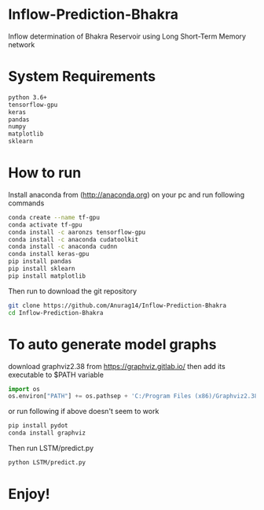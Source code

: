 # Inflow-Prediction-Bhakra
Inflow determination of Bhakra Reservoir using Long Short-Term Memory network
# System Requirements 
```bash
python 3.6+
tensorflow-gpu
keras
pandas
numpy
matplotlib
sklearn
```
# How to run
Install anaconda from (http://anaconda.org) on your pc and run following commands
```bash
conda create --name tf-gpu
conda activate tf-gpu
conda install -c aaronzs tensorflow-gpu
conda install -c anaconda cudatoolkit
conda install -c anaconda cudnn
conda install keras-gpu
pip install pandas
pip install sklearn
pip install matplotlib
```
Then run to download the git repository
```bash
git clone https://github.com/Anurag14/Inflow-Prediction-Bhakra
cd Inflow-Prediction-Bhakra
```
# To auto generate model graphs
download graphviz2.38 from https://graphviz.gitlab.io/  then add its executable to $PATH variable
```python
import os
os.environ["PATH"] += os.pathsep + 'C:/Program Files (x86)/Graphviz2.38/bin/'
```
or run following if above doesn't seem to work
```bash
pip install pydot
conda install graphviz
```
Then run LSTM/predict.py
```bash
python LSTM/predict.py
```
# Enjoy!
